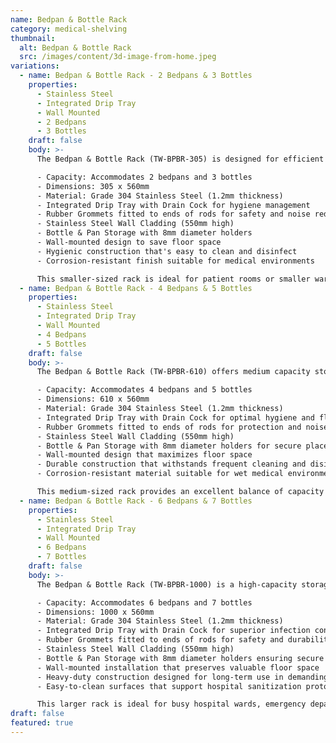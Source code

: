 ```yaml
---
name: Bedpan & Bottle Rack
category: medical-shelving
thumbnail:
  alt: Bedpan & Bottle Rack
  src: /images/content/3d-image-from-home.jpeg
variations:
  - name: Bedpan & Bottle Rack - 2 Bedpans & 3 Bottles
    properties:
      - Stainless Steel
      - Integrated Drip Tray
      - Wall Mounted
      - 2 Bedpans
      - 3 Bottles
    draft: false
    body: >-
      The Bedpan & Bottle Rack (TW-BPBR-305) is designed for efficient storage and organization of bedpans and bottles in medical facilities. This compact model features:

      - Capacity: Accommodates 2 bedpans and 3 bottles
      - Dimensions: 305 x 560mm
      - Material: Grade 304 Stainless Steel (1.2mm thickness)
      - Integrated Drip Tray with Drain Cock for hygiene management
      - Rubber Grommets fitted to ends of rods for safety and noise reduction
      - Stainless Steel Wall Cladding (550mm high)
      - Bottle & Pan Storage with 8mm diameter holders
      - Wall-mounted design to save floor space
      - Hygienic construction that's easy to clean and disinfect
      - Corrosion-resistant finish suitable for medical environments

      This smaller-sized rack is ideal for patient rooms or smaller wards where space is limited but organization is essential.
  - name: Bedpan & Bottle Rack - 4 Bedpans & 5 Bottles
    properties:
      - Stainless Steel
      - Integrated Drip Tray
      - Wall Mounted
      - 4 Bedpans
      - 5 Bottles
    draft: false
    body: >-
      The Bedpan & Bottle Rack (TW-BPBR-610) offers medium capacity storage for bedpans and bottles in healthcare settings. This model features:

      - Capacity: Accommodates 4 bedpans and 5 bottles
      - Dimensions: 610 x 560mm
      - Material: Grade 304 Stainless Steel (1.2mm thickness)
      - Integrated Drip Tray with Drain Cock for optimal hygiene and fluid management
      - Rubber Grommets fitted to ends of rods for protection and noise reduction
      - Stainless Steel Wall Cladding (550mm high)
      - Bottle & Pan Storage with 8mm diameter holders for secure placement
      - Wall-mounted design that maximizes floor space
      - Durable construction that withstands frequent cleaning and disinfection
      - Corrosion-resistant material suitable for wet medical environments

      This medium-sized rack provides an excellent balance of capacity and space efficiency, making it suitable for standard hospital wards and departments.
  - name: Bedpan & Bottle Rack - 6 Bedpans & 7 Bottles
    properties:
      - Stainless Steel
      - Integrated Drip Tray
      - Wall Mounted
      - 6 Bedpans
      - 7 Bottles
    draft: false
    body: >-
      The Bedpan & Bottle Rack (TW-BPBR-1000) is a high-capacity storage solution for bedpans and bottles in busy medical environments. This larger model features:

      - Capacity: Accommodates 6 bedpans and 7 bottles
      - Dimensions: 1000 x 560mm
      - Material: Grade 304 Stainless Steel (1.2mm thickness)
      - Integrated Drip Tray with Drain Cock for superior infection control
      - Rubber Grommets fitted to ends of rods for safety and durability
      - Stainless Steel Wall Cladding (550mm high)
      - Bottle & Pan Storage with 8mm diameter holders ensuring secure positioning
      - Wall-mounted installation that preserves valuable floor space
      - Heavy-duty construction designed for long-term use in demanding conditions
      - Easy-to-clean surfaces that support hospital sanitization protocols

      This larger rack is ideal for busy hospital wards, emergency departments, or extended care facilities requiring substantial storage capacity while maintaining organization and hygiene standards.
draft: false
featured: true
---
```

